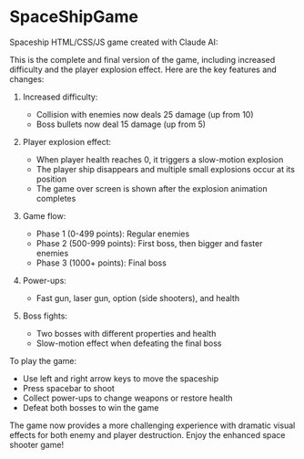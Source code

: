 # SpaceShipGame
Spaceship HTML/CSS/JS game created with Claude AI:

This is the complete and final version of the game, including increased difficulty and the player explosion effect. Here are the key features and changes:

1. Increased difficulty:
   - Collision with enemies now deals 25 damage (up from 10)
   - Boss bullets now deal 15 damage (up from 5)

2. Player explosion effect:
   - When player health reaches 0, it triggers a slow-motion explosion
   - The player ship disappears and multiple small explosions occur at its position
   - The game over screen is shown after the explosion animation completes

3. Game flow:
   - Phase 1 (0-499 points): Regular enemies
   - Phase 2 (500-999 points): First boss, then bigger and faster enemies
   - Phase 3 (1000+ points): Final boss

4. Power-ups:
   - Fast gun, laser gun, option (side shooters), and health

5. Boss fights:
   - Two bosses with different properties and health
   - Slow-motion effect when defeating the final boss

To play the game:
- Use left and right arrow keys to move the spaceship
- Press spacebar to shoot
- Collect power-ups to change weapons or restore health
- Defeat both bosses to win the game

The game now provides a more challenging experience with dramatic visual effects for both enemy and player destruction. Enjoy the enhanced space shooter game!
